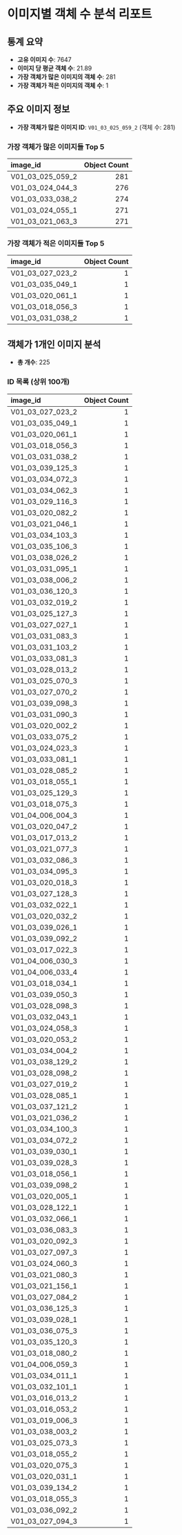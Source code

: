 # 이미지별 객체 수 분석 리포트

## 통계 요약
- **고유 이미지 수**: 7647
- **이미지 당 평균 객체 수**: 21.89
- **가장 객체가 많은 이미지의 객체 수**: 281
- **가장 객체가 적은 이미지의 객체 수**: 1

## 주요 이미지 정보
- **가장 객체가 많은 이미지 ID**: `V01_03_025_059_2` (객체 수: 281)

### 가장 객체가 많은 이미지들 Top 5
| image_id         |   Object Count |
|:-----------------|---------------:|
| V01_03_025_059_2 |            281 |
| V01_03_024_044_3 |            276 |
| V01_03_033_038_2 |            274 |
| V01_03_024_055_1 |            271 |
| V01_03_021_063_3 |            271 |

### 가장 객체가 적은 이미지들 Top 5
| image_id         |   Object Count |
|:-----------------|---------------:|
| V01_03_027_023_2 |              1 |
| V01_03_035_049_1 |              1 |
| V01_03_020_061_1 |              1 |
| V01_03_018_056_3 |              1 |
| V01_03_031_038_2 |              1 |

## 객체가 1개인 이미지 분석
- **총 개수**: 225

### ID 목록 (상위 100개)
| image_id         |   Object Count |
|:-----------------|---------------:|
| V01_03_027_023_2 |              1 |
| V01_03_035_049_1 |              1 |
| V01_03_020_061_1 |              1 |
| V01_03_018_056_3 |              1 |
| V01_03_031_038_2 |              1 |
| V01_03_039_125_3 |              1 |
| V01_03_034_072_3 |              1 |
| V01_03_034_062_3 |              1 |
| V01_03_029_116_3 |              1 |
| V01_03_020_082_2 |              1 |
| V01_03_021_046_1 |              1 |
| V01_03_034_103_3 |              1 |
| V01_03_035_106_3 |              1 |
| V01_03_038_026_2 |              1 |
| V01_03_031_095_1 |              1 |
| V01_03_038_006_2 |              1 |
| V01_03_036_120_3 |              1 |
| V01_03_032_019_2 |              1 |
| V01_03_025_127_3 |              1 |
| V01_03_027_027_1 |              1 |
| V01_03_031_083_3 |              1 |
| V01_03_031_103_2 |              1 |
| V01_03_033_081_3 |              1 |
| V01_03_028_013_2 |              1 |
| V01_03_025_070_3 |              1 |
| V01_03_027_070_2 |              1 |
| V01_03_039_098_3 |              1 |
| V01_03_031_090_3 |              1 |
| V01_03_020_002_2 |              1 |
| V01_03_033_075_2 |              1 |
| V01_03_024_023_3 |              1 |
| V01_03_033_081_1 |              1 |
| V01_03_028_085_2 |              1 |
| V01_03_018_055_1 |              1 |
| V01_03_025_129_3 |              1 |
| V01_03_018_075_3 |              1 |
| V01_04_006_004_3 |              1 |
| V01_03_020_047_2 |              1 |
| V01_03_017_013_2 |              1 |
| V01_03_021_077_3 |              1 |
| V01_03_032_086_3 |              1 |
| V01_03_034_095_3 |              1 |
| V01_03_020_018_3 |              1 |
| V01_03_027_128_3 |              1 |
| V01_03_032_022_1 |              1 |
| V01_03_020_032_2 |              1 |
| V01_03_039_026_1 |              1 |
| V01_03_039_092_2 |              1 |
| V01_03_017_022_3 |              1 |
| V01_04_006_030_3 |              1 |
| V01_04_006_033_4 |              1 |
| V01_03_018_034_1 |              1 |
| V01_03_039_050_3 |              1 |
| V01_03_028_098_3 |              1 |
| V01_03_032_043_1 |              1 |
| V01_03_024_058_3 |              1 |
| V01_03_020_053_2 |              1 |
| V01_03_034_004_2 |              1 |
| V01_03_038_129_2 |              1 |
| V01_03_028_098_2 |              1 |
| V01_03_027_019_2 |              1 |
| V01_03_028_085_1 |              1 |
| V01_03_037_121_2 |              1 |
| V01_03_021_036_2 |              1 |
| V01_03_034_100_3 |              1 |
| V01_03_034_072_2 |              1 |
| V01_03_039_030_1 |              1 |
| V01_03_039_028_3 |              1 |
| V01_03_018_056_1 |              1 |
| V01_03_039_098_2 |              1 |
| V01_03_020_005_1 |              1 |
| V01_03_028_122_1 |              1 |
| V01_03_032_066_1 |              1 |
| V01_03_036_083_3 |              1 |
| V01_03_020_092_3 |              1 |
| V01_03_027_097_3 |              1 |
| V01_03_024_060_3 |              1 |
| V01_03_021_080_3 |              1 |
| V01_03_021_156_1 |              1 |
| V01_03_027_084_2 |              1 |
| V01_03_036_125_3 |              1 |
| V01_03_039_028_1 |              1 |
| V01_03_036_075_3 |              1 |
| V01_03_035_120_3 |              1 |
| V01_03_018_080_2 |              1 |
| V01_04_006_059_3 |              1 |
| V01_03_034_011_1 |              1 |
| V01_03_032_101_1 |              1 |
| V01_03_016_013_2 |              1 |
| V01_03_016_053_2 |              1 |
| V01_03_019_006_3 |              1 |
| V01_03_038_003_2 |              1 |
| V01_03_025_073_3 |              1 |
| V01_03_018_055_2 |              1 |
| V01_03_020_075_3 |              1 |
| V01_03_020_031_1 |              1 |
| V01_03_039_134_2 |              1 |
| V01_03_018_055_3 |              1 |
| V01_03_036_092_2 |              1 |
| V01_03_027_094_3 |              1 |
